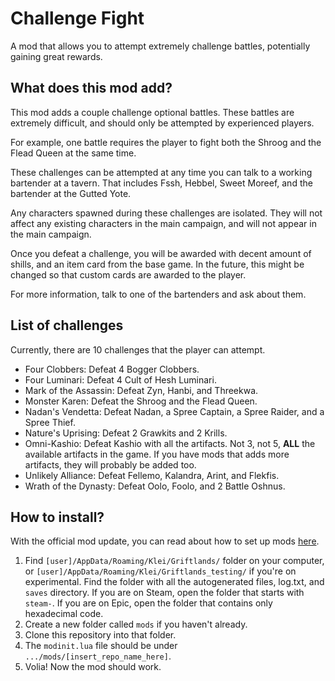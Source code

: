 # Challenge Fight

A mod that allows you to attempt extremely challenge battles, potentially gaining great rewards.

## What does this mod add?

This mod adds a couple challenge optional battles. These battles are extremely difficult, and should only be attempted by experienced players.

For example, one battle requires the player to fight both the Shroog and the Flead Queen at the same time.

These challenges can be attempted at any time you can talk to a working bartender at a tavern. That includes Fssh, Hebbel, Sweet Moreef, and the bartender at the Gutted Yote.

Any characters spawned during these challenges are isolated. They will not affect any existing characters in the main campaign, and will not appear in the main campaign.

Once you defeat a challenge, you will be awarded with decent amount of shills, and an item card from the base game. In the future, this might be changed so that custom cards are awarded to the player.

For more information, talk to one of the bartenders and ask about them.

## List of challenges

Currently, there are 10 challenges that the player can attempt.

* Four Clobbers: Defeat 4 Bogger Clobbers.
* Four Luminari: Defeat 4 Cult of Hesh Luminari.
* Mark of the Assassin: Defeat Zyn, Hanbi, and Threekwa.
* Monster Karen: Defeat the Shroog and the Flead Queen.
* Nadan's Vendetta: Defeat Nadan, a Spree Captain, a Spree Raider, and a Spree Thief.
* Nature's Uprising: Defeat 2 Grawkits and 2 Krills.
* Omni-Kashio: Defeat Kashio with all the artifacts. Not 3, not 5, **ALL** the available artifacts in the game. If you have mods that adds more artifacts, they will probably be added too.
* Unlikely Alliance: Defeat Fellemo, Kalandra, Arint, and Flekfis.
* Wrath of the Dynasty: Defeat Oolo, Foolo, and 2 Battle Oshnus.

## How to install?

With the official mod update, you can read about how to set up mods [here](https://forums.kleientertainment.com/forums/topic/116914-early-mod-support/).

1. Find `[user]/AppData/Roaming/Klei/Griftlands/` folder on your computer, or `[user]/AppData/Roaming/Klei/Griftlands_testing/` if you're on experimental. Find the folder with all the autogenerated files, log.txt, and `saves` directory. If you are on Steam, open the folder that starts with `steam-`. If you are on Epic, open the folder that contains only hexadecimal code.
2. Create a new folder called `mods` if you haven't already.
3. Clone this repository into that folder.
4. The `modinit.lua` file should be under `.../mods/[insert_repo_name_here]`.
5. Volia! Now the mod should work.